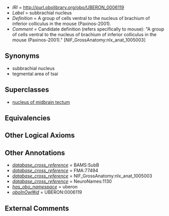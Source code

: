  * *IRI* = http://purl.obolibrary.org/obo/UBERON_0006119
 * *Label* = subbrachial nucleus
 * *Definition* = A group of cells ventral to the nucleus of brachium of inferior colliculus in the mouse (Paxinos-2001).
 * *Comment* = Candidate definition (refers specifically to mouse): "A group of cells ventral to the nucleus of brachium of inferior colliculus in the mouse (Paxinos-2001)." [NIF_GrossAnatomy:nlx_anat_1005003]

## Synonyms

 * subbrachial nucleus
 * tegmental area of tsai

## Superclasses

 * [nucleus of midbrain tectum](../../UBERON/14/UBERON_0011214.md)

## Equivalencies


## Other Logical Axioms


## Other Annotations

 * *[database_cross_reference](../../ef/oboInOwl#hasDbXref.md)* = BAMS:SubB
 * *[database_cross_reference](../../ef/oboInOwl#hasDbXref.md)* = FMA:77494
 * *[database_cross_reference](../../ef/oboInOwl#hasDbXref.md)* = NIF_GrossAnatomy:nlx_anat_1005003
 * *[database_cross_reference](../../ef/oboInOwl#hasDbXref.md)* = NeuroNames:1130
 * *[has_obo_namespace](../../ce/oboInOwl#hasOBONamespace.md)* = uberon
 * *[oboInOwl#id](../../id/oboInOwl#id.md)* = UBERON:0006119

## External Comments

